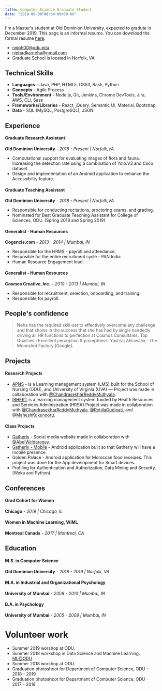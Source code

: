 ```yaml
---
title: Computer Science Graduate Student
date: "2019-05-30T08:34:09+00:00"
---
```


I'm a Master's student at Old Dominion University, expected to gradute in December 2019. This page is an informal resume.
You can download the formal resume [here](/resumeNehaNiphadkar.pdf).

- [nniph00@odu.edu](https://www.nehaniphadkar.in)
- [niphadkarneha@gmail.com](mailto:niphadkarneha@gmail.com)
- Graduate School is located in Norfolk, VA

## Technical Skills

- **Languages** - Java, PHP, HTML5, CSS3, Bash, Python
- **Concepts** - Agile Process
- **Tools/Environment** - Node.js, Git, Jenkins, Chrome DevTools, Jira, AWS, CLI, Sass
- **Frameworks/Libraries** - React, jQuery, Semantic UI, Material, Bootstrap
- **Data** - SQL (MySQL, PostgreSQL), JSON

## Experience

#### Graduate Research Assistant
**Old Dominion University** - _2018 - Present | Norfolk,VA_
- Computational support for evaluating images of flora and fauna. Increasing the detection rate using a combination of Yolo.V3 and Coco dataset.
- Design and implementation of an Android application to enhance the Accessibility feature.

#### Graduate Teaching Assistant
**Old Dominion University** - _2018 - Present | Norfolk,VA_
- Responsible for conducting recitations, proctoring exams, and grading.
- Nominated for Best Graduate Teaching Assistant for College of Sciences, ODU. (Spring 2018 and Spring 2019)

#### Generalist - Human Resources
**Cogencis.com** - _2013 - 2014 | Mumbai, IN_
- Responsible for the HRMS - payroll and attendance.
- Resposible for the entire recruitment cycle - PAN India.
- Human Resource Engagement lead.

#### Generalist - Human Resources
**Cosmos Creative, Inc.** - _2010 - 2013 | Mumbai, IN_
- Responsible for recruitment, selection, onboarding, and training.
- Responsible for payroll.

## People's confidence

> Neha has the required skill-set to effectively overcome any challenge and that shows in the success that she has had by single handedly driving all HR functions to perfection at Cosmos Consultants. Top Qualities : Excellent perception & promptness.
Yashraj Ahluwalia - The Moonshot Factory [Google].

## Projects

#### Research Projects

- [APNS](https://www.apnplace.org/) - is a Learning management system (LMS) built for the School of Nursing (ODU), and University of Virginia (UVA) — Project was made in collaboration with [@ChandrasekharReddyMuthyala](https://github.com/cmuth001).
- [IBHERT](https://ibhert.org/) is a learning management system funded by Health Resources and Services Administration (HRSA) Project was made in collaboration with [@ChandrasekharReddyMuthyala](https://github.com/cmuth001), [@RohilaGudipati](https://github.com/rohila95), and [@MaheshKukunooru](https://github.com/maheshreddykukunooru).


#### Class Projects
- [Gatherly](http://qav2.cs.odu.edu/fordFanatics/index.php) - Social media website made in collaboration with [@AbelWeldaregay](https://github.com/AbelWeldaregay).
- [Gatherly - Mobile](https://github.com/niphadkarneha/GatherlyMobile) - Android application built so that Gatherly will have a mobile presence.
- Golden Palace - Android application for Moroccan food receipes. This project was done for the App development for Smart devices.
- Profiling for Authentication and Authorization, Data Mining and Security. (Weka and Python)

## Conferences

#### Grad Cohort for Women

**Chicago** - _2019 | Chicago, IL_

#### Women in Machine Learning, WiML

**Montreal Canada** - _2017 | Montreal, CA_

## Education

#### M.S. in Computer Science
**Old Dominion University** - _2018 - 2019 | Norfolk, VA_

#### M.A. in Industrial and Organizational Psychology
**University of Mumbai** - _2008 - 2010 | Mumbai, IN_

#### B.A. in Psychology
**University of Mumbai** - _2005 - 2008 | Mumbai, IN_

# Volunteer work

- Summer 2019 worshop at ODU.
- Summer 2018 workshop in Data Science and Machine Learning. [ML@ODU](https://sites.wp.odu.edu/dscamp/)
- Summer 2018 worshop at ODU.
- Graduation photoshoot for Department of Computer Science, ODU - 2018 - 2019
- Graduation photoshoot for Department of Computer Science, ODU - 2017 - 2018
